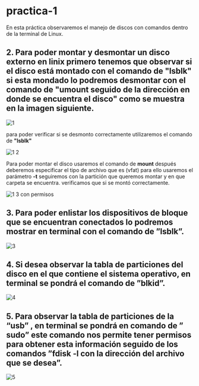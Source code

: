 # practica-1
En esta práctica observaremos el manejo de discos con comandos dentro de la terminal de Linux.

## 2. Para poder montar y desmontar un disco externo en linix primero tenemos que observar si el disco está montado con el comando de **"lsblk"** si esta mondado lo podremos desmontar con el comando de **"umount seguido de la dirección en donde se encuentra el disco"** como se muestra en la imagen siguiente.

![1](https://user-images.githubusercontent.com/88467362/155009044-10d79196-d6a6-4fcd-93ab-6bd65fb87344.JPG)

   para poder verificar si se desmonto correctamente utilizaremos el comando de **"lsblk"** 
      
![1 2](https://user-images.githubusercontent.com/88467362/155009343-f925f4c9-97e0-4831-a1c1-83143643ba3b.JPG)

   Para poder montar el disco usaremos el comando de **mount** después deberemos especificar el tipo de archivo que es (vfat) para     ello usaremos el parámetro **-t** seguiremos con la partición que queremos montar y en que carpeta se encuentra. verificamos que si se montó correctamente.
      
![1 3 con permisos](https://user-images.githubusercontent.com/88467362/155010123-7a8ffb9b-e8e1-484a-9269-dd46be71d27c.JPG)

## 3. Para poder enlistar los dispositivos de bloque que se encuentran conectados lo podremos mostrar en terminal con el comando de **”lsblk”**.
 
![3](https://user-images.githubusercontent.com/88467362/155010937-371a0ee7-0e80-4fd8-a988-378cef3e5d59.JPG)

## 4. Si desea observar la tabla de particiones del disco en el que contiene el sistema operativo, en terminal se pondrá el comando de **”blkid”**.

![4](https://user-images.githubusercontent.com/88467362/155012102-4e1e34f0-e064-4837-b738-825c523413bf.JPG)

## 5. Para observar la tabla de particiones de la “usb” , en terminal se pondrá en comando de **” sudo”** este comando nos permite tener permisos para obtener esta información seguido de los comandos **”fdisk -l con la dirección del archivo que se desea”**.

![5](https://user-images.githubusercontent.com/88467362/155012266-a54fed7d-061e-4341-9a30-0eb93bf7baa4.JPG)




